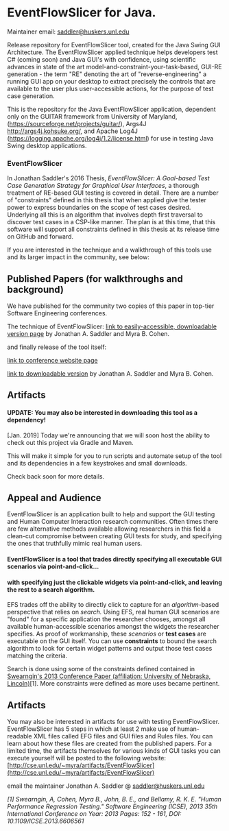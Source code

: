 # EventFlowSlicer for Java.

Maintainer email: saddler@huskers.unl.edu

Release repository for EventFlowSlicer tool, created for the Java Swing GUI Architecture.
The EventFlowSlicer applied technique helps developers test C# (coming soon) and Java GUI's with confidence, using scientific advances in state of the art model-and-constraint-your-task-based, GUI-RE generation - the term "RE" denoting the art of "reverse-engineering" a running GUI app on your desktop to extract precisely the controls that are available to the user plus user-accessible actions, for the purpose of test case generation.

This is the repository for the Java EventFlowSlicer application, dependent only on the GUITAR framework from University of Maryland, (https://sourceforge.net/projects/guitar/), Args4J http://args4j.kohsuke.org/, and Apache Log4J (https://logging.apache.org/log4j/1.2/license.html) for use in testing Java Swing desktop applications. 

### EventFlowSlicer
In Jonathan Saddler's 2016 Thesis, _EventFlowSlicer: A Goal-based Test Case Generation Strategy for Graphical User Interfaces_, a thorough treatment of RE-based GUI testing is covered in detail. There are a number of "constraints" defined in this thesis that when applied give the tester power to express boundaries on the scope of test cases desired. Underlying all this is an algorithm that involves depth first traversal to discover test cases in a CSP-like manner. The plan is at this time, that this software will support all constraints defined in this thesis at its release time on GitHub and forward.
 
If you are interested in the technique and a walkthrough of this tools use and its larger impact in the community, see below: 

## Published Papers (for walkthroughs and background)
We have published for the community two copies of this paper in top-tier Software Engineering conferences. 

The technique of EventFlowSlicer: [link to easily-accessible, downloadable version page](https://dl.acm.org/citation.cfm?doid=2994291.2994293)
by Jonathan A. Saddler and Myra B. Cohen. 

and finally release of the tool itself: 

[link to conference website page](https://ieeexplore.ieee.org/document/8115711)

[link to downloadable version](https://cse.unl.edu/~jsaddle/paper_images/preprint.pdf)
by Jonathan A. Saddler and Myra B. Cohen.

## Artifacts

#### UPDATE: You may also be interested in downloading this tool as a dependency!

[Jan. 2019] Today we're announcing that we will soon host the ability to check out this project via Gradle and Maven. 

This will make it simple for you to run scripts and automate setup of the tool and its dependencies in a few keystrokes and small downloads. 

Check back soon for more details. 

## Appeal and Audience

EventFlowSlicer is an application built to help and support the GUI testing and Human Computer Interaction research communities. Often times there are few alternative methods available allowing researchers in this field a clean-cut compromise between creating GUI tests for study, and specifying the ones that truthfully mimic real human users.
#### EventFlowSlicer is a tool that trades directly specifying all executable GUI scenarios via point-and-click...
#### with specifying just the clickable widgets via point-and-click, and leaving the rest to a search algorithm.

EFS trades off the ability to directly click to capture for an *algorithm*-based perspective that relies on *search.* Using EFS, real human GUI scenarios are "found" for a specific application the researcher chooses, amongst all available human-accessible scenarios amongst the widgets the researcher specifies. As proof of workmanship, these *scenarios* or **test cases** are executable on the GUI itself. You can use **constraints** to bound the search algorithm to look for certain widget patterns and output those test cases matching the criteria. 

Search is done using some of the constraints defined contained in [Swearngin's 2013 Conference Paper (affiliation: University of Nebraska, Lincoln)](http://digitalcommons.unl.edu/cseconfwork/260/)[1]. More constraints were defined as more uses became pertinent.

## Artifacts

You may also be interested in artifacts for use with testing EventFlowSlicer. EventFlowSlicer has 5 steps in which at least 2 make use of human-readable XML files called EFG files and GUI files and Rules files. You can learn about how these files are created from the published papers. For a limited time, the artifacts themselves for various kinds of GUI tasks you can execute yourself will be posted to the following website: [http://cse.unl.edu/~myra/artifacts/EventFlowSlicer](http://cse.unl.edu/~myra/artifacts/EventFlowSlicer)

email the maintainer Jonathan A. Saddler @ saddler@huskers.unl.edu

*[1] Swearngin, A, Cohen, Myra B., John, B. E., and Bellamy, R. K. E. "Human Performance Regression Testing." Software Engineering (ICSE), 2013 35th International Conference on Year: 2013 Pages: 152 - 161, DOI: 10.1109/ICSE.2013.6606561*
